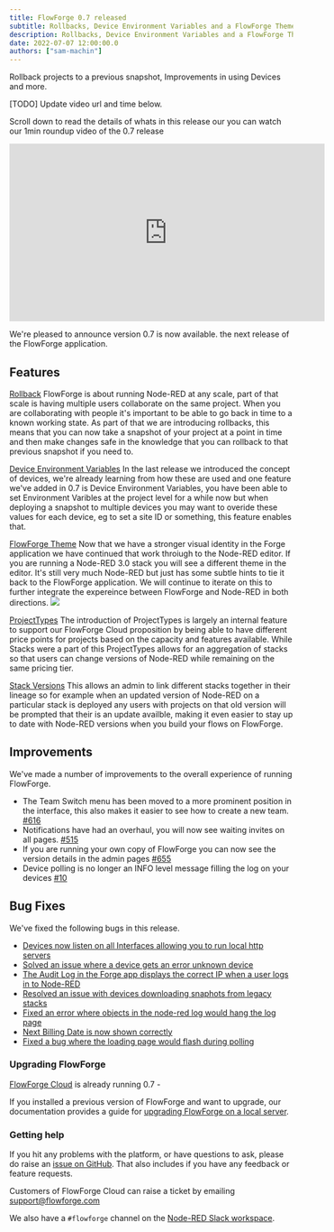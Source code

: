 ```yaml
---
title: FlowForge 0.7 released
subtitle: Rollbacks, Device Environment Variables and a FlowForge Theme
description: Rollbacks, Device Environment Variables and a FlowForge Theme
date: 2022-07-07 12:00:00.0
authors: ["sam-machin"]
---
```

Rollback projects to a previous snapshot, Improvements in using Devices and more.

<!--more-->
[TODO] Update video url and time below.

Scroll down to read the details of whats in this release our you can watch our 1min roundup video of the 0.7 release

<iframe width="560" height="315" src="https://www.youtube.com/embed/BBNzFInc_2E" title="YouTube video player" frameborder="0" allow="accelerometer; autoplay; clipboard-write; encrypted-media; gyroscope; picture-in-picture" allowfullscreen></iframe>

We're pleased to announce version 0.7 is now available. the next release of the FlowForge application.

## Features
[Rollback](https://github.com/flowforge/flowforge/issues/587)
FlowForge is about running Node-RED at any scale, part of that scale is having multiple users collaborate on the same project. When you are collaborating with people it's important to be able to go back in time to a known working state. As part of that we are introducing rollbacks, this means that you can now take a snapshot of your project at a point in time and then make changes safe in the knowledge that you can rollback to that previous snapshot if you need to.

[Device Environment Variables](https://github.com/flowforge/flowforge/issues/680)
In the last release we introduced the concept of devices, we're already learning from how these are used and one feature we've added in 0.7 is Device Environment Variables, you have been able to set Environment Varibles at the project level for a while now but when deploying a snapshot to multiple devices you may want to overide these values for each device, eg to set a site ID or something, this feature enables that.

[FlowForge Theme](https://github.com/flowforge/flowforge-nr-theme/)
Now that we have a stronger visual identity in the Forge application we have continued that work throiugh to the Node-RED editor. If you are running a Node-RED 3.0 stack you will see a different theme in the editor. It's still very much Node-RED but just has some subtle hints to tie it back to the FlowForge application. We will continue to iterate on this to further integrate the expereince between FlowForge and Node-RED in both directions.
![](../images/ff-07-theme.png)

[ProjectTypes](https://github.com/flowforge/flowforge/issues/380)
The introduction of ProjectTypes is largely an internal feature to support our FlowForge Cloud proposition by being able to have different price points for projects based on the capacity and features available. While Stacks were a part of this ProjectTypes allows for an aggregation of stacks so that users can change versions of Node-RED while remaining on the same pricing tier.

[Stack Versions](https://github.com/flowforge/flowforge/issues/694)
This allows an admin to link different stacks together in their lineage so for example when an updated version of Node-RED on a particular stack is deployed any users with projects on that old version will be prompted that their is an update availble, making it even easier to stay up to date with Node-RED versions when you build your flows on FlowForge.


## Improvements
We've made a number of improvements to the overall experience of running FlowForge.
- The Team Switch menu has been moved to a more prominent position in the interface, this also makes it easier to see how to create a new team. [#616](https://github.com/flowforge/flowforge/issues/616)
- Notifications have had an overhaul, you will now see waiting invites on all pages. [#515](https://github.com/flowforge/flowforge/issues/515)
- If you are running your own copy of FlowForge you can now see the version details in the admin pages [#655](https://github.com/flowforge/flowforge/issues/655)
- Device polling is no longer an INFO level message  filling the log on your devices [#10](https://github.com/flowforge/flowforge-device-agent/issues/10)



## Bug Fixes
We've fixed the following bugs in this release.
- [Devices now listen on all Interfaces allowing you to run local http servers](https://github.com/flowforge/flowforge-device-agent/issues/7)<br>
- [Solved an issue where a device gets an error  unknown device](https://github.com/flowforge/flowforge-device-agent/issues/7)<br>
- [The Audit Log in the Forge app displays the correct IP when a user logs in to Node-RED](https://github.com/flowforge/flowforge/issues/507)<br>
- [Resolved an issue with devices downloading snaphots from legacy stacks](https://github.com/flowforge/flowforge/issues/507)<br>
- [Fixed an error where objects in the node-red log would hang the log page](https://github.com/flowforge/flowforge/issues/735)<br>
- [Next Billing Date is now shown correctly](https://github.com/flowforge/flowforge/issues/745)<br>
- [Fixed a bug where the loading page would flash during polling](https://github.com/flowforge/flowforge/issues/689)<br>

### Upgrading FlowForge

[FlowForge Cloud](https://app.flowforge.com) is already running 0.7 - 

If you installed a previous version of FlowForge and want to upgrade, our documentation provides a
guide for [upgrading FlowForge on a local server](http://flowforge.com/docs/install#upgrade).

### Getting help

If you hit any problems with the platform, or have questions to ask, please do
raise an [issue on GitHub](https://github.com/flowforge/flowforge/issues).
That also includes if you have any feedback or feature requests.

Customers of FlowForge Cloud can raise a ticket by emailing support@flowforge.com

We also have a `#flowforge` channel on the [Node-RED Slack workspace](https://nodered.org/slack).
